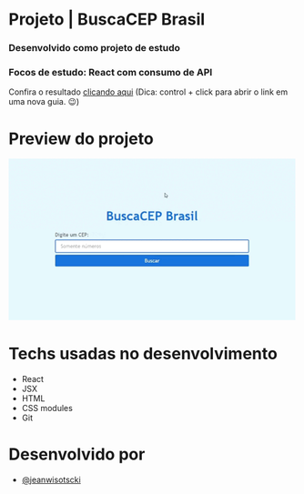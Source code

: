 # Projeto | BuscaCEP Brasil

### Desenvolvido como projeto de estudo

### Focos de estudo: React com consumo de API

Confira o resultado [clicando aqui](https://buscacep-react.netlify.app/) (Dica: control + click para abrir o link em uma nova guia. 😉)

# Preview do projeto

![project](./src/assets/buscacep.gif)

# Techs usadas no desenvolvimento

- React
- JSX
- HTML
- CSS modules
- Git

# Desenvolvido por

- [@jeanwisotscki](https://github.com/jeanwisotscki/)
